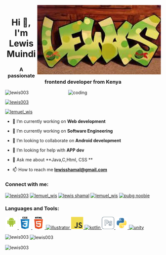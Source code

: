 <img align="right" alt="coding" width="400" src="https://github.com/Lewis003/Lewis003/blob/main/download%20(1).jpg" >
<h1 align="center">Hi 👋, I'm Lewis Muindi</h1>
<h3 align="center">A passionate frontend developer from Kenya</h3>
<img align="right" alt="coding" width="300" src="https://user-images.githubusercontent.com/55389276/140866485-8fb1c876-9a8f-4d6a-98dc-08c4981eaf70.gif" >
<p align="left"> <img src="https://komarev.com/ghpvc/?username=lewis003&label=Profile%20views&color=0e75b6&style=flat" alt="lewis003" /> </p>

<p align="left"> <a href="https://github.com/ryo-ma/github-profile-trophy"><img src="https://github-profile-trophy.vercel.app/?username=lewis003" alt="lewis003" /></a> </p>

<p align="left"> <a href="https://twitter.com/lemuel_wis" target="blank"><img src="https://img.shields.io/twitter/follow/lemuel_wis?logo=twitter&style=for-the-badge" alt="lemuel_wis" /></a> </p>

- 🔭 I’m currently working on **Web development**

- 🌱 I’m currently working on  **Software Engineering**

- 👯 I’m looking to collaborate on **Android development**

- 🤝 I’m looking for help with **APP dev**

- 💬 Ask me about **Java,C,Html, CSS **

- 📫 How to reach me **lewisshamal@gmail.com**

<h3 align="left">Connect with me:</h3>
<p align="left">
<a href="https://dev.to/lewis003" target="blank"><img align="center" src="https://raw.githubusercontent.com/rahuldkjain/github-profile-readme-generator/master/src/images/icons/Social/devto.svg" alt="lewis003" height="30" width="40" /></a>
<a href="https://twitter.com/lemuel_wis" target="blank"><img align="center" src="https://raw.githubusercontent.com/rahuldkjain/github-profile-readme-generator/master/src/images/icons/Social/twitter.svg" alt="lemuel_wis" height="30" width="40" /></a>
<a href="https://fb.com/lewis shamal" target="blank"><img align="center" src="https://raw.githubusercontent.com/rahuldkjain/github-profile-readme-generator/master/src/images/icons/Social/facebook.svg" alt="lewis shamal" height="30" width="40" /></a>
<a href="https://instagram.com/lemuel_wis" target="blank"><img align="center" src="https://raw.githubusercontent.com/rahuldkjain/github-profile-readme-generator/master/src/images/icons/Social/instagram.svg" alt="lemuel_wis" height="30" width="40" /></a>
<a href="https://www.youtube.com/c/pubg noobie" target="blank"><img align="center" src="https://raw.githubusercontent.com/rahuldkjain/github-profile-readme-generator/master/src/images/icons/Social/youtube.svg" alt="pubg noobie" height="30" width="40" /></a>
</p>

<h3 align="left">Languages and Tools:</h3>
<p align="left"> <a href="https://developer.android.com" target="_blank" rel="noreferrer"> <img src="https://raw.githubusercontent.com/devicons/devicon/master/icons/android/android-original-wordmark.svg" alt="android" width="40" height="40"/> </a> <a href="https://www.w3schools.com/css/" target="_blank" rel="noreferrer"> <img src="https://raw.githubusercontent.com/devicons/devicon/master/icons/css3/css3-original-wordmark.svg" alt="css3" width="40" height="40"/> </a> <a href="https://www.w3.org/html/" target="_blank" rel="noreferrer"> <img src="https://raw.githubusercontent.com/devicons/devicon/master/icons/html5/html5-original-wordmark.svg" alt="html5" width="40" height="40"/> </a> <a href="https://www.adobe.com/in/products/illustrator.html" target="_blank" rel="noreferrer"> <img src="https://www.vectorlogo.zone/logos/adobe_illustrator/adobe_illustrator-icon.svg" alt="illustrator" width="40" height="40"/> </a> <a href="https://developer.mozilla.org/en-US/docs/Web/JavaScript" target="_blank" rel="noreferrer"> <img src="https://raw.githubusercontent.com/devicons/devicon/master/icons/javascript/javascript-original.svg" alt="javascript" width="40" height="40"/> </a> <a href="https://kotlinlang.org" target="_blank" rel="noreferrer"> <img src="https://www.vectorlogo.zone/logos/kotlinlang/kotlinlang-icon.svg" alt="kotlin" width="40" height="40"/> </a> <a href="https://www.photoshop.com/en" target="_blank" rel="noreferrer"> <img src="https://raw.githubusercontent.com/devicons/devicon/master/icons/photoshop/photoshop-line.svg" alt="photoshop" width="40" height="40"/> </a> <a href="https://www.python.org" target="_blank" rel="noreferrer"> <img src="https://raw.githubusercontent.com/devicons/devicon/master/icons/python/python-original.svg" alt="python" width="40" height="40"/> </a> <a href="https://unity.com/" target="_blank" rel="noreferrer"> <img src="https://www.vectorlogo.zone/logos/unity3d/unity3d-icon.svg" alt="unity" width="40" height="40"/> </a> </p>

<p><img align="left" src="https://github-readme-stats.vercel.app/api/top-langs?username=lewis003&show_icons=true&locale=en&layout=compact" alt="lewis003" /></p>

<p>&nbsp;<img align="center" src="https://github-readme-stats.vercel.app/api?username=lewis003&show_icons=true&locale=en" alt="lewis003" /></p>

<p><img align="center" src="https://github-readme-streak-stats.herokuapp.com/?user=lewis003&" alt="lewis003" /></p>

